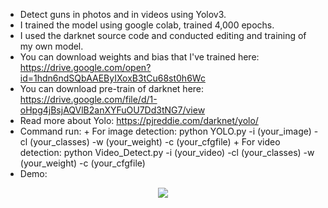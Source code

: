 - Detect guns in photos and in videos using Yolov3.
- I trained the model using google colab, trained 4,000 epochs.
- I used the darknet source code and conducted editing and training of my own model.
- You can download weights and bias that I've trained here: https://drive.google.com/open?id=1hdn6ndSQbAAEByIXoxB3tCu68st0h6Wc
- You can download pre-train of darknet here: https://drive.google.com/file/d/1-oHpg4jBsjAQVlB2anXYFuOU7Dd3tNG7/view
- Read more about Yolo: https://pjreddie.com/darknet/yolo/
- Command run: 
      + For image detection: python YOLO.py -i (your_image) -cl (your_classes) -w (your_weight) -c (your_cfgfile)
      + For video detection: python Video_Detect.py -i (your_video) -cl (your_classes) -w (your_weight) -c (your_cfgfile)
- Demo:
<p align="center"> 
<img src="https://github.com/manhminno/Gun-Detection-In-Photos-Videos/blob/master/object-detection.jpg">
</p>
